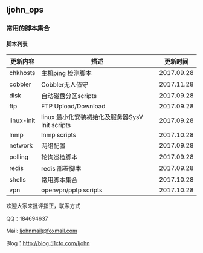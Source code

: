 ## ljohn_ops
### 常用的脚本集合

#### 脚本列表

更新内容 |描述| 更新时间
---|---|---|
chkhosts |主机ping 检测脚本         | 2017.09.28
cobbler  |Cobbler无人值守          | 2017.11.28
disk     |自动磁盘分区scripts          | 2017.09.28
ftp      |FTP Upload/Download          | 2017.09.28
linux-init|linux 最小化安装初始化及服务器SysV Init scripts        | 2017.09.28
lnmp     |lnmp scripts          |  2017.10.28
network  |网络配置          |  2017.09.28
polling  |轮询巡检脚本          |  2017.09.28
redis    |redis 部署脚本          |  2017.09.28
shells   |常用脚本集合          |  2017.10.28
vpn      |openvpn/pptp scripts          |  2017.10.28|       



欢迎大家来批评指正，联系方式

QQ：184694637

Mail: ljohnmail@foxmail.com

Blog：http://blog.51cto.com/ljohn
